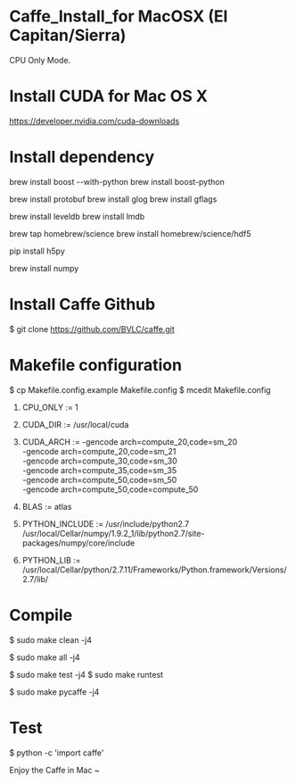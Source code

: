# Caffe_Install_for MacOSX (El Capitan/Sierra)

CPU Only Mode.

# Install CUDA for Mac OS X

https://developer.nvidia.com/cuda-downloads

# Install dependency

brew install boost --with-python
brew install boost-python

brew install protobuf
brew install glog
brew install gflags

brew install leveldb
brew install lmdb

brew tap homebrew/science
brew install homebrew/science/hdf5

pip install h5py

brew install numpy

# Install Caffe Github

$ git clone https://github.com/BVLC/caffe.git

# Makefile configuration

$ cp Makefile.config.example Makefile.config
$ mcedit Makefile.config

1. CPU_ONLY := 1
2. CUDA_DIR := /usr/local/cuda
3. CUDA_ARCH := -gencode arch=compute_20,code=sm_20 \
                -gencode arch=compute_20,code=sm_21 \
                -gencode arch=compute_30,code=sm_30 \
                -gencode arch=compute_35,code=sm_35 \
                -gencode arch=compute_50,code=sm_50 \
                -gencode arch=compute_50,code=compute_50
4. BLAS := atlas
5. PYTHON_INCLUDE := /usr/include/python2.7 \
                /usr/local/Cellar/numpy/1.9.2_1/lib/python2.7/site-packages/numpy/core/include
                
6. PYTHON_LIB := /usr/local/Cellar/python/2.7.11/Frameworks/Python.framework/Versions/2.7/lib/

# Compile

$ sudo make clean -j4

$ sudo make all -j4

$ sudo make test -j4
$ sudo make runtest

$ sudo make pycaffe -j4

# Test

$ python -c 'import caffe' 


Enjoy the Caffe in Mac ~

